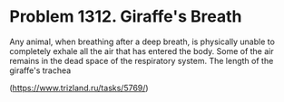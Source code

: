 # Problem 1312. Giraffe's Breath 

Any animal, when breathing after a deep breath, is physically unable to completely exhale all the air that has entered the body. Some of the air remains in the dead space of the respiratory system. The length of the giraffe's trachea

(https://www.trizland.ru/tasks/5769/)